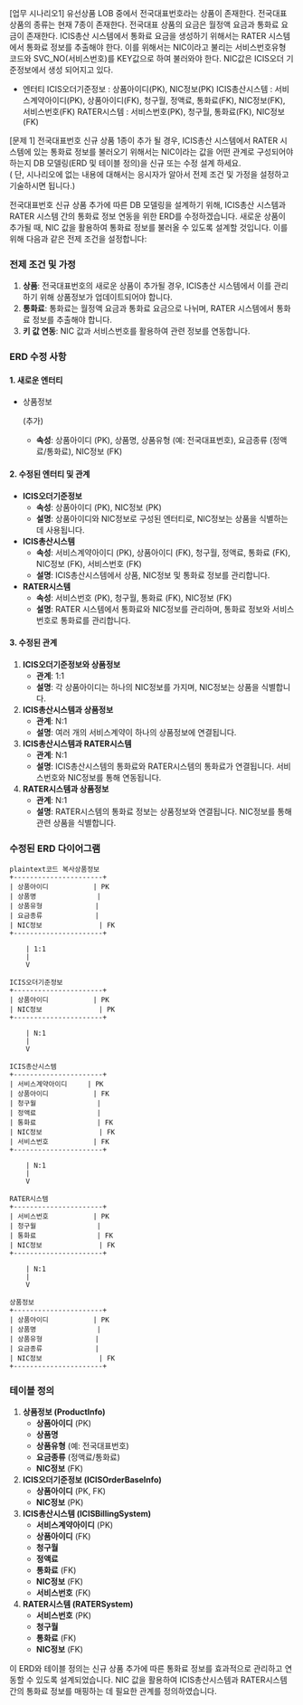 [업무 시나리오1]
유선상품 LOB 중에서 전국대표번호라는 상품이 존재한다.
전국대표 상품의 종류는 현재 7종이 존재한다. 
전국대표 상품의 요금은 월정액 요금과 통화료 요금이 존재한다.
ICIS총산 시스템에서 통화료 요금을 생성하기 위해서는 RATER 시스템에서 통화료 정보를 추출해야 한다.
이를 위해서는 NIC이라고 불리는 서비스번호유형 코드와 SVC_NO(서비스번호)를 KEY값으로 하여 불러와야 한다.
NIC값은 ICIS오더 기준정보에서 생성 되어지고 있다.

- 엔터티
ICIS오더기준정보 : 상품아이디(PK), NIC정보(PK)
ICIS총산시스템 : 서비스계약아이디(PK), 상품아이디(FK), 청구월, 정액료, 통화료(FK), NIC정보(FK), 서비스번호(FK)
RATER시스템 : 서비스번호(PK), 청구월, 통화료(FK), NIC정보(FK)

[문제 1]
 전국대표번호 신규 상품 1종이 추가 될 경우, ICIS총산 시스템에서 RATER 시스템에 있는 통화료 정보를 불러오기 위해서는 NIC이라는 값을 어떤 관계로 구성되어야 하는지 DB 모델링(ERD 및 테이블 정의)을 신규 또는 수정 설계 하세요.  
( 단, 시나리오에 없는 내용에 대해서는 응시자가 알아서 전제 조건 및 가정을 설정하고 기술하시면 됩니다.) 

전국대표번호 신규 상품 추가에 따른 DB 모델링을 설계하기 위해, ICIS총산 시스템과 RATER 시스템 간의 통화료 정보 연동을 위한 ERD를 수정하겠습니다. 새로운 상품이 추가될 때, NIC 값을 활용하여 통화료 정보를 불러올 수 있도록 설계할 것입니다. 이를 위해 다음과 같은 전제 조건을 설정합니다:

### 전제 조건 및 가정

1. **상품**: 전국대표번호의 새로운 상품이 추가될 경우, ICIS총산 시스템에서 이를 관리하기 위해 상품정보가 업데이트되어야 합니다.
2. **통화료**: 통화료는 월정액 요금과 통화료 요금으로 나뉘며, RATER 시스템에서 통화료 정보를 추출해야 합니다.
3. **키 값 연동**: NIC 값과 서비스번호를 활용하여 관련 정보를 연동합니다.

### ERD 수정 사항

#### 1. 새로운 엔터티

- 상품정보

   (추가)

  - **속성**: 상품아이디 (PK), 상품명, 상품유형 (예: 전국대표번호), 요금종류 (정액료/통화료), NIC정보 (FK)

#### 2. 수정된 엔터티 및 관계

- **ICIS오더기준정보**
  - **속성**: 상품아이디 (PK), NIC정보 (PK)
  - **설명**: 상품아이디와 NIC정보로 구성된 엔터티로, NIC정보는 상품을 식별하는 데 사용됩니다.
- **ICIS총산시스템**
  - **속성**: 서비스계약아이디 (PK), 상품아이디 (FK), 청구월, 정액료, 통화료 (FK), NIC정보 (FK), 서비스번호 (FK)
  - **설명**: ICIS총산시스템에서 상품, NIC정보 및 통화료 정보를 관리합니다.
- **RATER시스템**
  - **속성**: 서비스번호 (PK), 청구월, 통화료 (FK), NIC정보 (FK)
  - **설명**: RATER 시스템에서 통화료와 NIC정보를 관리하며, 통화료 정보와 서비스번호로 통화료를 관리합니다.

#### 3. 수정된 관계

1. **ICIS오더기준정보와 상품정보**
   - **관계**: 1:1
   - **설명**: 각 상품아이디는 하나의 NIC정보를 가지며, NIC정보는 상품을 식별합니다.
2. **ICIS총산시스템과 상품정보**
   - **관계**: N:1
   - **설명**: 여러 개의 서비스계약이 하나의 상품정보에 연결됩니다.
3. **ICIS총산시스템과 RATER시스템**
   - **관계**: N:1
   - **설명**: ICIS총산시스템의 통화료와 RATER시스템의 통화료가 연결됩니다. 서비스번호와 NIC정보를 통해 연동됩니다.
4. **RATER시스템과 상품정보**
   - **관계**: N:1
   - **설명**: RATER시스템의 통화료 정보는 상품정보와 연결됩니다. NIC정보를 통해 관련 상품을 식별합니다.

### 수정된 ERD 다이어그램

```
plaintext코드 복사상품정보
+----------------------+
| 상품아이디           | PK
| 상품명               |
| 상품유형             |
| 요금종류             |
| NIC정보              | FK
+----------------------+

    | 1:1
    |
    V

ICIS오더기준정보
+----------------------+
| 상품아이디           | PK
| NIC정보              | PK
+----------------------+

    | N:1
    |
    V

ICIS총산시스템
+----------------------+
| 서비스계약아이디     | PK
| 상품아이디           | FK
| 청구월               |
| 정액료               |
| 통화료               | FK
| NIC정보              | FK
| 서비스번호           | FK
+----------------------+

    | N:1
    |
    V

RATER시스템
+----------------------+
| 서비스번호           | PK
| 청구월               |
| 통화료               | FK
| NIC정보              | FK
+----------------------+

    | N:1
    |
    V

상품정보
+----------------------+
| 상품아이디           | PK
| 상품명               |
| 상품유형             |
| 요금종류             |
| NIC정보              | FK
+----------------------+
```

### 테이블 정의

1. **상품정보 (ProductInfo)**
   - **상품아이디** (PK)
   - **상품명**
   - **상품유형** (예: 전국대표번호)
   - **요금종류** (정액료/통화료)
   - **NIC정보** (FK)
2. **ICIS오더기준정보 (ICISOrderBaseInfo)**
   - **상품아이디** (PK, FK)
   - **NIC정보** (PK)
3. **ICIS총산시스템 (ICISBillingSystem)**
   - **서비스계약아이디** (PK)
   - **상품아이디** (FK)
   - **청구월**
   - **정액료**
   - **통화료** (FK)
   - **NIC정보** (FK)
   - **서비스번호** (FK)
4. **RATER시스템 (RATERSystem)**
   - **서비스번호** (PK)
   - **청구월**
   - **통화료** (FK)
   - **NIC정보** (FK)

이 ERD와 테이블 정의는 신규 상품 추가에 따른 통화료 정보를 효과적으로 관리하고 연동할 수 있도록 설계되었습니다. NIC 값을 활용하여 ICIS총산시스템과 RATER시스템 간의 통화료 정보를 매핑하는 데 필요한 관계를 정의하였습니다.
